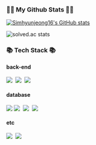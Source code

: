 <!-- ![header](https://capsule-render.vercel.app/api?type=soft&color=auto&height=160&section=header&text=Sim%20Hyunjeong&fontAlign=50&fontAlignY=60&fontSize=90&fontColor=000000) -->

<h3 align="left">👩‍💻 My Github Stats 👩‍💻</h3>
<div align="left">

[![Simhyunjeong16's GitHub stats](https://github-readme-stats.vercel.app/api?username=Simhyunjeong16&hide_title=true&show_icons=true&include_all_commits=true&disable_animations=true&theme=vue)](https://github.com/anuraghazra/github-readme-stats)
  
<!-- [![Top Langs](https://github-readme-stats.vercel.app/api/top-langs/?username=Simhyunjeong16&layout=compact&theme=vue)](https://github.com/metleeha) -->
  
![solved.ac stats](https://github-readme-solvedac.hyp3rflow.vercel.app/api/?handle=shj2369)
</div>


<h3 align="left">📚 Tech Stack 📚</h3>
<h4 align="left"> back-end </h4>
<p align="left">
  <img src="https://img.shields.io/badge/Java-007396?style=for-the-square&logo=Java&logoColor=white"/></a>&nbsp
  <img src="https://img.shields.io/badge/Spring Boot-6DB33F?style=for-the-square&logo=springboot&logoColor=white">&nbsp
  <img src="https://img.shields.io/badge/Spring-6DB33F?style=for-the-square&logo=Spring&logoColor=white">&nbsp
</p>
<h4 align="left"> database </h4>
<p align="left">
  <img src="https://img.shields.io/badge/oracle-F80000?style=for-the-square&logo=oracle&logoColor=white"> 
  <img src="https://img.shields.io/badge/Mysql-4479A1?style=for-the-square&logo=MySql&logoColor=white"/></a>&nbsp
  <img src="https://img.shields.io/badge/MariaDB-003545?style=for-the-square&logo=MariaDB&logoColor=white"/></a>&nbsp
  <img src="https://img.shields.io/badge/postgres-4169E1?style=for-the-square&logo=postgresql&logoColor=white"/></a>&nbsp
</p>
<h4 align="left"> etc </h4>
<p align="left">
  <img src="https://img.shields.io/badge/Python-3766AB?style=for-the-square&logo=Python&logoColor=white"/></a>&nbsp
  <img src="https://img.shields.io/badge/Linux-FCC624?style=for-the-square&logo=linux&logoColor=black"/></a> &nbsp
</p>


